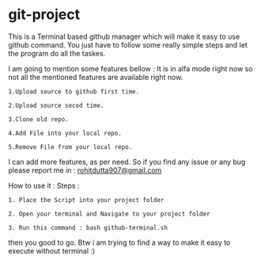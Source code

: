 # git-project
This is a Terminal based github manager which will make it easy to use github command.
You just have to follow some really simple steps and let the program do all the taskes.

I am going to mention some features bellow :
  It is in alfa mode right now so not all the mentioned features are available right now.

    1.Upload source to github first time.

    2.Upload source secod time.

    3.Clone old repo.

    4.Add File into your local repo.

    5.Remove File from your local repo.


I can add more features, as per need.
So if you find any issue or any bug please report me in : rohitdutta907@gmail.com

How to use it :
  Steps :
     
    1. Place the Script into your project folder
    
    2. Open your terminal and Navigate to your project folder
    
    3. Run this command : bash github-terminal.sh
    
    
   then you good to go. Btw i am trying to find a way to make it easy to execute without terminal :)
